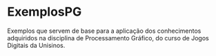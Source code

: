 # ExemplosPG
Exemplos que servem de base para a aplicação dos conhecimentos adquiridos na disciplina de Processamento Gráfico, do curso de Jogos Digitais da Unisinos. 
